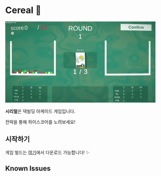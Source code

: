 #  Cereal 🥣

![GIF](p1.gif) 


**시리얼**은 덱빌딩 아케이드 게임입니다.

전략을 통해 하이스코어를 노려보세요!

## 시작하기

게임 빌드는 [여기](https://github.com/goalgoloo1/Cereal/releases/tag/1.0.0)에서 다운로드 가능합니다! ✨




  ## Known Issues
